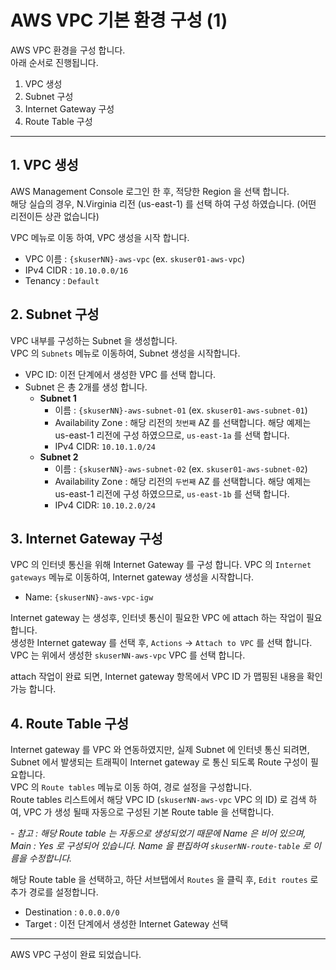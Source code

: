 # AWS VPC 기본 환경 구성 (1)

AWS VPC 환경을 구성 합니다.  
아래 순서로 진행됩니다.

1. VPC 생성
2. Subnet 구성
3. Internet Gateway 구성
4. Route Table 구성

---
## 1. VPC 생성
AWS Management Console 로그인 한 후, 적당한 Region 을 선택 합니다.  
해당 실습의 경우, N.Virginia 리전 (us-east-1) 를 선택 하여 구성 하였습니다. (어떤 리전이든 상관 없습니다)  

VPC 메뉴로 이동 하여, VPC 생성을 시작 합니다.
- VPC 이름 : `{skuserNN}-aws-vpc` (ex. `skuser01-aws-vpc`)
- IPv4 CIDR : `10.10.0.0/16`
- Tenancy : `Default`


## 2. Subnet 구성
VPC 내부를 구성하는 Subnet 을 생성합니다.  
VPC 의 `Subnets` 메뉴로 이동하여, Subnet 생성을 시작합니다.

- VPC ID: 이전 단계에서 생성한 VPC 를 선택 합니다.
- Subnet 은 총 2개를 생성 합니다.
    * **Subnet 1**
      * 이름 : `{skuserNN}-aws-subnet-01` (ex. `skuser01-aws-subnet-01`)
      * Availability Zone : 해당 리전의 `첫번째` AZ 를 선택합니다. 해당 예제는 us-east-1 리전에 구성 하였으므로, `us-east-1a` 를 선택 합니다.
      * IPv4 CIDR: `10.10.1.0/24`
    * **Subnet 2**
      * 이름 : `{skuserNN}-aws-subnet-02` (ex. `skuser01-aws-subnet-02`)
      * Availability Zone : 해당 리전의 `두번째` AZ 를 선택합니다. 해당 예제는 us-east-1 리전에 구성 하였으므로, `us-east-1b` 를 선택 합니다.
      * IPv4 CIDR: `10.10.2.0/24`

## 3. Internet Gateway 구성
VPC 의 인터넷 통신을 위해 Internet Gateway 를 구성 합니다.
VPC 의 `Internet gateways` 메뉴로 이동하여, Internet gateway 생성을 시작합니다.

- Name: `{skuserNN}-aws-vpc-igw`

Internet gateway 는 생성후, 인터넷 통신이 필요한 VPC 에 attach 하는 작업이 필요 합니다.  
생성한 Internet gateway 를 선택 후, `Actions` -> `Attach to VPC` 를 선택 합니다.  
VPC 는 위에서 생성한 `skuserNN-aws-vpc` VPC 를 선택 합니다.  

attach 작업이 완료 되면, Internet gateway 항목에서 VPC ID 가 맵핑된 내용을 확인 가능 합니다.


## 4. Route Table 구성
Internet gateway 를 VPC 와 연동하였지만, 실제 Subnet 에 인터넷 통신 되려면, Subnet 에서 발생되는 트래픽이 Internet gateway 로 통신 되도록 Route 구성이 필요합니다.  
VPC 의 `Route tables` 메뉴로 이동 하여, 경로 설정을 구성합니다.  
Route tables 리스트에서 해당 VPC ID (`skuserNN-aws-vpc` VPC 의 ID) 로 검색 하여, VPC 가 생성 될때 자동으로 구성된 기본 Route table 을 선택합니다.  

  *- 참고 : 해당 Route table 는 자동으로 생성되었기 때문에 Name 은 비어 있으며, Main : Yes 로 구성되어 있습니다. Name 을 편집하여 `skuserNN-route-table` 로 이름을 수정합니다.* 


해당 Route table 을 선택하고, 하단 서브탭에서 `Routes` 을 클릭 후, `Edit routes` 로 추가 경로를 설정합니다.
* Destination : `0.0.0.0/0`
* Target : 이전 단계에서 생성한 Internet Gateway 선택

---

AWS VPC 구성이 완료 되었습니다.
